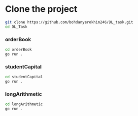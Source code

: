 # Clone the project
```sh
git clone https://github.com/bohdanyerokhin246/DL_task.git
cd DL_Task
```

### orderBook
```sh
cd orderBook
go run .
```

### studentCapital
```sh
cd studentCapital
go run .
```

### longArithmetic
```sh
cd longArithmetic
go run .
```
